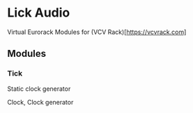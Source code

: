 # Lick Audio
Virtual Eurorack Modules for (VCV Rack)[https://vcvrack.com]

## Modules ##

### Tick ###

Static clock generator

Clock, Clock generator
